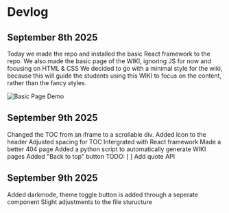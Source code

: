 # Devlog

## September 8th 2025
Today we made the repo and installed the basic React framework to the repo.
We also made the basic page of the WIKI, ignoring JS for now and focusing on HTML & CSS
We decided to go with a minimal style for the wiki, because this will guide the students using this WIKI to focus on the content, rather than the fancy styles.

![Basic Page Demo](/assets/dev/#1_Basic_Page_Demo.jpeg, "Page Demo")

## September 9th 2025
Changed the TOC from an iframe to a scrollable div.
Added Icon to the header
Adjusted spacing for TOC
Intergrated with React framework
Made a better 404 page
Added a python script to automatically generate WIKI pages
Added "Back to top" button
TODO:
[ ] Add quote API

## September 9th 2025
Added darkmode, theme toggle button is added through a seperate component
Slight adjustments to the file sturucture